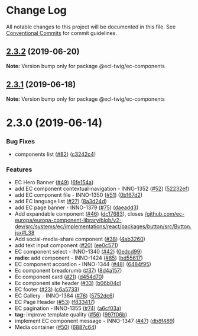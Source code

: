 # Change Log

All notable changes to this project will be documented in this file.
See [Conventional Commits](https://conventionalcommits.org) for commit guidelines.

## [2.3.2](https://github.com/ec-europa/ecl-twig/compare/v2.3.1...v2.3.2) (2019-06-20)

**Note:** Version bump only for package @ecl-twig/ec-components

## [2.3.1](https://github.com/ec-europa/ecl-twig/compare/v2.3.0...v2.3.1) (2019-06-18)

**Note:** Version bump only for package @ecl-twig/ec-components

# 2.3.0 (2019-06-14)

### Bug Fixes

- components list ([#82](https://github.com/ec-europa/ecl-twig/issues/82)) ([c3242c4](https://github.com/ec-europa/ecl-twig/commit/c3242c4))

### Features

- EC Hero Banner ([#49](https://github.com/ec-europa/ecl-twig/issues/49)) ([6fe154a](https://github.com/ec-europa/ecl-twig/commit/6fe154a))
- add EC component contextual-navigation - INNO-1352 ([#52](https://github.com/ec-europa/ecl-twig/issues/52)) ([52232ef](https://github.com/ec-europa/ecl-twig/commit/52232ef))
- add EC component file - INNO-1350 ([#51](https://github.com/ec-europa/ecl-twig/issues/51)) ([0b167d2](https://github.com/ec-europa/ecl-twig/commit/0b167d2))
- add EC language list ([#27](https://github.com/ec-europa/ecl-twig/issues/27)) ([8a3d24d](https://github.com/ec-europa/ecl-twig/commit/8a3d24d))
- add EC page banner - INNO-1379 ([#75](https://github.com/ec-europa/ecl-twig/issues/75)) ([daeadd3](https://github.com/ec-europa/ecl-twig/commit/daeadd3))
- Add expandable component ([#46](https://github.com/ec-europa/ecl-twig/issues/46)) ([dc17683](https://github.com/ec-europa/ecl-twig/commit/dc17683)), closes [/github.com/ec-europa/europa-component-library/blob/v2-dev/src/systems/ec/implementations/react/packages/button/src/Button.jsx#L38](https://github.com//github.com/ec-europa/europa-component-library/blob/v2-dev/src/systems/ec/implementations/react/packages/button/src/Button.jsx/issues/L38)
- Add social-media-share component ([#38](https://github.com/ec-europa/ecl-twig/issues/38)) ([4ab3260](https://github.com/ec-europa/ecl-twig/commit/4ab3260))
- add text input component ([#20](https://github.com/ec-europa/ecl-twig/issues/20)) ([ee0c571](https://github.com/ec-europa/ecl-twig/commit/ee0c571))
- EC component select - INNO-1340 ([#42](https://github.com/ec-europa/ecl-twig/issues/42)) ([0edcd99](https://github.com/ec-europa/ecl-twig/commit/0edcd99))
- **radio:** add component - INNO-1424 ([#85](https://github.com/ec-europa/ecl-twig/issues/85)) ([bd55617](https://github.com/ec-europa/ecl-twig/commit/bd55617))
- EC component accordion - INNO-1344 ([#48](https://github.com/ec-europa/ecl-twig/issues/48)) ([6484f95](https://github.com/ec-europa/ecl-twig/commit/6484f95))
- Ec component breadcrumb ([#37](https://github.com/ec-europa/ecl-twig/issues/37)) ([8d4a157](https://github.com/ec-europa/ecl-twig/commit/8d4a157))
- Ec component card ([#21](https://github.com/ec-europa/ecl-twig/issues/21)) ([d454d70](https://github.com/ec-europa/ecl-twig/commit/d454d70))
- Ec component site header ([#33](https://github.com/ec-europa/ecl-twig/issues/33)) ([b06b04d](https://github.com/ec-europa/ecl-twig/commit/b06b04d))
- EC footer ([#23](https://github.com/ec-europa/ecl-twig/issues/23)) ([c6a5733](https://github.com/ec-europa/ecl-twig/commit/c6a5733))
- EC Gallery - INNO-1384 ([#76](https://github.com/ec-europa/ecl-twig/issues/76)) ([5752dc6](https://github.com/ec-europa/ecl-twig/commit/5752dc6))
- EC Page Header ([#53](https://github.com/ec-europa/ecl-twig/issues/53)) ([f833417](https://github.com/ec-europa/ecl-twig/commit/f833417))
- EC pagination - INNO-1355 ([#74](https://github.com/ec-europa/ecl-twig/issues/74)) ([a6cf03a](https://github.com/ec-europa/ecl-twig/commit/a6cf03a))
- **tag:** improve template quality ([#56](https://github.com/ec-europa/ecl-twig/issues/56)) ([997f06b](https://github.com/ec-europa/ecl-twig/commit/997f06b))
- implement EC component message - INNO-1347 ([#47](https://github.com/ec-europa/ecl-twig/issues/47)) ([db8f489](https://github.com/ec-europa/ecl-twig/commit/db8f489))
- Media container ([#50](https://github.com/ec-europa/ecl-twig/issues/50)) ([6887c64](https://github.com/ec-europa/ecl-twig/commit/6887c64))
